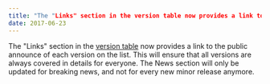 ```yaml
---
title: "The "Links" section in the version table now provides a link to the public announce of each version on the list."
date: 2017-06-23
---
```


The "Links" section in the [version table](http://www.haproxy.org/) now provides a link to the public announce of each version on the list. This will ensure that all versions are always covered in details for everyone. The News section will only be updated for breaking news, and not for every new minor release anymore.
